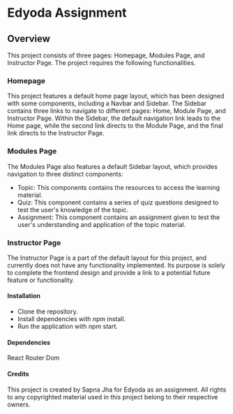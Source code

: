 # Edyoda Assignment

## Overview

This project consists of three pages: Homepage, Modules Page, and Instructor Page. The project requires the following functionalities.

### Homepage

This project features a default home page layout, which has been designed with some components, including a Navbar and Sidebar.
The Sidebar contains three links to navigate to different pages: Home, Module Page, and Instructor Page.
Within the Sidebar, the default navigation link leads to the Home page, while the second link directs to the Module Page, and the final link directs to the Instructor Page. 

### Modules Page
The Modules Page also features a default Sidebar layout, which provides navigation to three distinct components:
* Topic: This components contains the resources to access the learning material.
* Quiz: This component contains a series of quiz questions designed to test the user's knowledge of the topic.
* Assignment: This component contains an assignment given to test the user's understanding and application of the topic material.

### Instructor Page
The Instructor Page is a part of the default layout for this project, and currently does not have any functionality implemented. Its purpose is solely to complete the frontend design and provide a link to a potential future feature or functionality.

#### Installation

* Clone the repository.
* Install dependencies with npm install.
* Run the application with npm start.


#### Dependencies

React Router Dom


#### Credits

This project is created by Sapna Jha for Edyoda as an assignment. All rights to any copyrighted material used in this project belong to their respective owners.
